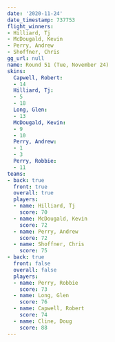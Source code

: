```yaml
---
date: '2020-11-24'
date_timestamp: 737753
flight_winners:
- Hilliard, Tj
- McDougald, Kevin
- Perry, Andrew
- Shoffner, Chris
gg_url: null
name: Round 51 (Tue, November 24)
skins:
  Capwell, Robert:
  - 14
  Hilliard, Tj:
  - 5
  - 18
  Long, Glen:
  - 13
  McDougald, Kevin:
  - 9
  - 10
  Perry, Andrew:
  - 1
  - 3
  Perry, Robbie:
  - 11
teams:
- back: true
  front: true
  overall: true
  players:
  - name: Hilliard, Tj
    score: 70
  - name: McDougald, Kevin
    score: 72
  - name: Perry, Andrew
    score: 72
  - name: Shoffner, Chris
    score: 75
- back: true
  front: false
  overall: false
  players:
  - name: Perry, Robbie
    score: 73
  - name: Long, Glen
    score: 76
  - name: Capwell, Robert
    score: 74
  - name: Cline, Doug
    score: 88
---
```

